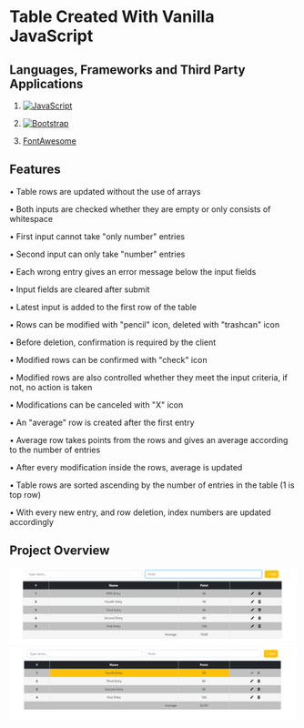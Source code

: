 # Table Created With Vanilla JavaScript

## Languages, Frameworks and Third Party Applications

1. [![JavaScript](https://img.shields.io/badge/JavaScript-F7DF1E?style=for-the-badge&logo=javascript&logoColor=black)](https://www.javascript.com)

2. [![Bootstrap](https://img.shields.io/badge/Bootstrap-563D7C?style=for-the-badge&logo=bootstrap&logoColor=white)](https://getbootstrap.com)

3. [FontAwesome](fontawesome.com)

## Features

• Table rows are updated without the use of arrays

• Both inputs are checked whether they are empty or only consists of whitespace

• First input cannot take "only number" entries

• Second input can only take "number" entries

• Each wrong entry gives an error message below the input fields

• Input fields are cleared after submit

• Latest input is added to the first row of the table

• Rows can be modified with "pencil" icon, deleted with "trashcan" icon

• Before deletion, confirmation is required by the client

• Modified rows can be confirmed with "check" icon

• Modified rows are also controlled whether they meet the input criteria, if not, no action is taken

• Modifications can be canceled with "X" icon

• An "average" row is created after the first entry

• Average row takes points from the rows and gives an average according to the number of entries

• After every modification inside the rows, average is updated

• Table rows are sorted ascending by the number of entries in the table (1 is top row)

• With every new entry, and row deletion, index numbers are updated accordingly

## Project Overview

![Project Overview 1](img/project-overview-1.png)
![Project Overview 2](img/project-overview-2.png)
